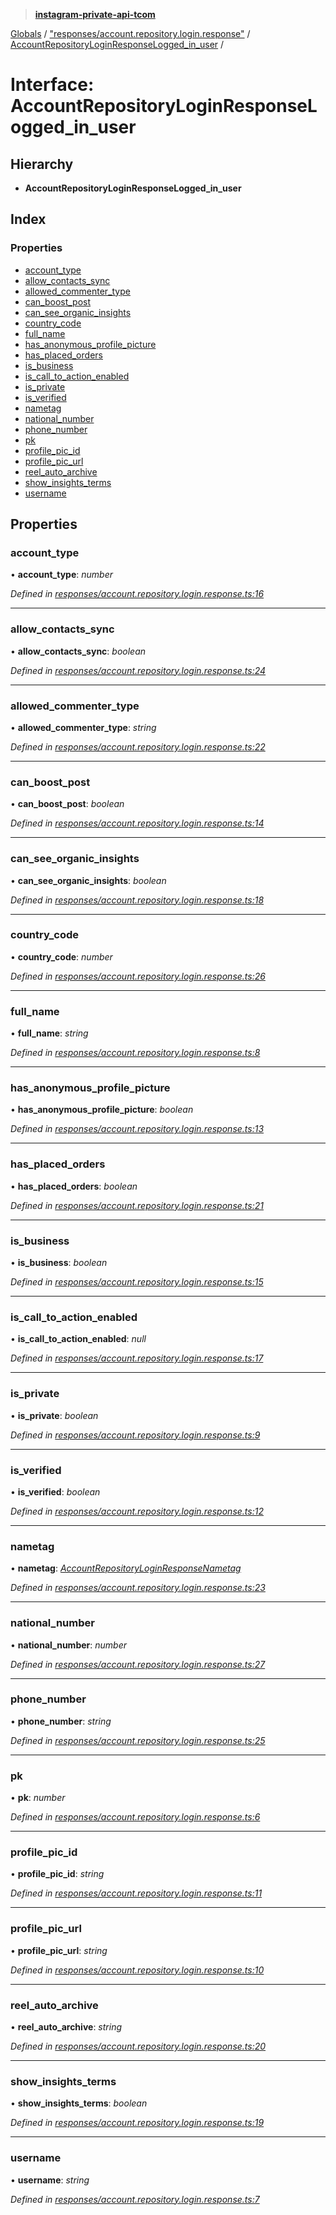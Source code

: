 > **[instagram-private-api-tcom](../README.md)**

[Globals](../README.md) / ["responses/account.repository.login.response"](../modules/_responses_account_repository_login_response_.md) / [AccountRepositoryLoginResponseLogged_in_user](_responses_account_repository_login_response_.accountrepositoryloginresponselogged_in_user.md) /

# Interface: AccountRepositoryLoginResponseLogged_in_user

## Hierarchy

* **AccountRepositoryLoginResponseLogged_in_user**

## Index

### Properties

* [account_type](_responses_account_repository_login_response_.accountrepositoryloginresponselogged_in_user.md#account_type)
* [allow_contacts_sync](_responses_account_repository_login_response_.accountrepositoryloginresponselogged_in_user.md#allow_contacts_sync)
* [allowed_commenter_type](_responses_account_repository_login_response_.accountrepositoryloginresponselogged_in_user.md#allowed_commenter_type)
* [can_boost_post](_responses_account_repository_login_response_.accountrepositoryloginresponselogged_in_user.md#can_boost_post)
* [can_see_organic_insights](_responses_account_repository_login_response_.accountrepositoryloginresponselogged_in_user.md#can_see_organic_insights)
* [country_code](_responses_account_repository_login_response_.accountrepositoryloginresponselogged_in_user.md#country_code)
* [full_name](_responses_account_repository_login_response_.accountrepositoryloginresponselogged_in_user.md#full_name)
* [has_anonymous_profile_picture](_responses_account_repository_login_response_.accountrepositoryloginresponselogged_in_user.md#has_anonymous_profile_picture)
* [has_placed_orders](_responses_account_repository_login_response_.accountrepositoryloginresponselogged_in_user.md#has_placed_orders)
* [is_business](_responses_account_repository_login_response_.accountrepositoryloginresponselogged_in_user.md#is_business)
* [is_call_to_action_enabled](_responses_account_repository_login_response_.accountrepositoryloginresponselogged_in_user.md#is_call_to_action_enabled)
* [is_private](_responses_account_repository_login_response_.accountrepositoryloginresponselogged_in_user.md#is_private)
* [is_verified](_responses_account_repository_login_response_.accountrepositoryloginresponselogged_in_user.md#is_verified)
* [nametag](_responses_account_repository_login_response_.accountrepositoryloginresponselogged_in_user.md#nametag)
* [national_number](_responses_account_repository_login_response_.accountrepositoryloginresponselogged_in_user.md#national_number)
* [phone_number](_responses_account_repository_login_response_.accountrepositoryloginresponselogged_in_user.md#phone_number)
* [pk](_responses_account_repository_login_response_.accountrepositoryloginresponselogged_in_user.md#pk)
* [profile_pic_id](_responses_account_repository_login_response_.accountrepositoryloginresponselogged_in_user.md#profile_pic_id)
* [profile_pic_url](_responses_account_repository_login_response_.accountrepositoryloginresponselogged_in_user.md#profile_pic_url)
* [reel_auto_archive](_responses_account_repository_login_response_.accountrepositoryloginresponselogged_in_user.md#reel_auto_archive)
* [show_insights_terms](_responses_account_repository_login_response_.accountrepositoryloginresponselogged_in_user.md#show_insights_terms)
* [username](_responses_account_repository_login_response_.accountrepositoryloginresponselogged_in_user.md#username)

## Properties

###  account_type

• **account_type**: *number*

*Defined in [responses/account.repository.login.response.ts:16](https://github.com/cuonglnhust/instagram-private-api-tcom/blob/3e16058/src/responses/account.repository.login.response.ts#L16)*

___

###  allow_contacts_sync

• **allow_contacts_sync**: *boolean*

*Defined in [responses/account.repository.login.response.ts:24](https://github.com/cuonglnhust/instagram-private-api-tcom/blob/3e16058/src/responses/account.repository.login.response.ts#L24)*

___

###  allowed_commenter_type

• **allowed_commenter_type**: *string*

*Defined in [responses/account.repository.login.response.ts:22](https://github.com/cuonglnhust/instagram-private-api-tcom/blob/3e16058/src/responses/account.repository.login.response.ts#L22)*

___

###  can_boost_post

• **can_boost_post**: *boolean*

*Defined in [responses/account.repository.login.response.ts:14](https://github.com/cuonglnhust/instagram-private-api-tcom/blob/3e16058/src/responses/account.repository.login.response.ts#L14)*

___

###  can_see_organic_insights

• **can_see_organic_insights**: *boolean*

*Defined in [responses/account.repository.login.response.ts:18](https://github.com/cuonglnhust/instagram-private-api-tcom/blob/3e16058/src/responses/account.repository.login.response.ts#L18)*

___

###  country_code

• **country_code**: *number*

*Defined in [responses/account.repository.login.response.ts:26](https://github.com/cuonglnhust/instagram-private-api-tcom/blob/3e16058/src/responses/account.repository.login.response.ts#L26)*

___

###  full_name

• **full_name**: *string*

*Defined in [responses/account.repository.login.response.ts:8](https://github.com/cuonglnhust/instagram-private-api-tcom/blob/3e16058/src/responses/account.repository.login.response.ts#L8)*

___

###  has_anonymous_profile_picture

• **has_anonymous_profile_picture**: *boolean*

*Defined in [responses/account.repository.login.response.ts:13](https://github.com/cuonglnhust/instagram-private-api-tcom/blob/3e16058/src/responses/account.repository.login.response.ts#L13)*

___

###  has_placed_orders

• **has_placed_orders**: *boolean*

*Defined in [responses/account.repository.login.response.ts:21](https://github.com/cuonglnhust/instagram-private-api-tcom/blob/3e16058/src/responses/account.repository.login.response.ts#L21)*

___

###  is_business

• **is_business**: *boolean*

*Defined in [responses/account.repository.login.response.ts:15](https://github.com/cuonglnhust/instagram-private-api-tcom/blob/3e16058/src/responses/account.repository.login.response.ts#L15)*

___

###  is_call_to_action_enabled

• **is_call_to_action_enabled**: *null*

*Defined in [responses/account.repository.login.response.ts:17](https://github.com/cuonglnhust/instagram-private-api-tcom/blob/3e16058/src/responses/account.repository.login.response.ts#L17)*

___

###  is_private

• **is_private**: *boolean*

*Defined in [responses/account.repository.login.response.ts:9](https://github.com/cuonglnhust/instagram-private-api-tcom/blob/3e16058/src/responses/account.repository.login.response.ts#L9)*

___

###  is_verified

• **is_verified**: *boolean*

*Defined in [responses/account.repository.login.response.ts:12](https://github.com/cuonglnhust/instagram-private-api-tcom/blob/3e16058/src/responses/account.repository.login.response.ts#L12)*

___

###  nametag

• **nametag**: *[AccountRepositoryLoginResponseNametag](_responses_account_repository_login_response_.accountrepositoryloginresponsenametag.md)*

*Defined in [responses/account.repository.login.response.ts:23](https://github.com/cuonglnhust/instagram-private-api-tcom/blob/3e16058/src/responses/account.repository.login.response.ts#L23)*

___

###  national_number

• **national_number**: *number*

*Defined in [responses/account.repository.login.response.ts:27](https://github.com/cuonglnhust/instagram-private-api-tcom/blob/3e16058/src/responses/account.repository.login.response.ts#L27)*

___

###  phone_number

• **phone_number**: *string*

*Defined in [responses/account.repository.login.response.ts:25](https://github.com/cuonglnhust/instagram-private-api-tcom/blob/3e16058/src/responses/account.repository.login.response.ts#L25)*

___

###  pk

• **pk**: *number*

*Defined in [responses/account.repository.login.response.ts:6](https://github.com/cuonglnhust/instagram-private-api-tcom/blob/3e16058/src/responses/account.repository.login.response.ts#L6)*

___

###  profile_pic_id

• **profile_pic_id**: *string*

*Defined in [responses/account.repository.login.response.ts:11](https://github.com/cuonglnhust/instagram-private-api-tcom/blob/3e16058/src/responses/account.repository.login.response.ts#L11)*

___

###  profile_pic_url

• **profile_pic_url**: *string*

*Defined in [responses/account.repository.login.response.ts:10](https://github.com/cuonglnhust/instagram-private-api-tcom/blob/3e16058/src/responses/account.repository.login.response.ts#L10)*

___

###  reel_auto_archive

• **reel_auto_archive**: *string*

*Defined in [responses/account.repository.login.response.ts:20](https://github.com/cuonglnhust/instagram-private-api-tcom/blob/3e16058/src/responses/account.repository.login.response.ts#L20)*

___

###  show_insights_terms

• **show_insights_terms**: *boolean*

*Defined in [responses/account.repository.login.response.ts:19](https://github.com/cuonglnhust/instagram-private-api-tcom/blob/3e16058/src/responses/account.repository.login.response.ts#L19)*

___

###  username

• **username**: *string*

*Defined in [responses/account.repository.login.response.ts:7](https://github.com/cuonglnhust/instagram-private-api-tcom/blob/3e16058/src/responses/account.repository.login.response.ts#L7)*